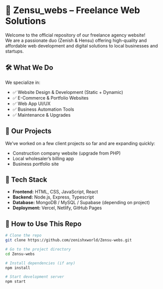 # 🚀 Zensu_webs – Freelance Web Solutions

Welcome to the official repository of our freelance agency website!  
We are a passionate duo (Zenish & Hensu) offering high-quality and affordable web development and digital solutions to local businesses and startups.

## 🛠️ What We Do

We specialize in:
- ✅ Website Design & Development (Static + Dynamic)
- ✅ E-Commerce & Portfolio Websites
- ✅ Web App UI/UX
- ✅ Business Automation Tools
- ✅ Maintenance & Upgrades

## 💼 Our Projects

We’ve worked on a few client projects so far and are expanding quickly:
- Construction company website (upgrade from PHP)
- Local wholesaler’s billing app
- Business portfolio site

## 🧰 Tech Stack

- **Frontend:** HTML, CSS, JavaScript, React
- **Backend:** Node.js, Express, Typescript
- **Database:** MongoDB / MySQL / Supabase (depending on project)
- **Deployment:** Vercel, Netlify, GitHub Pages

## 📂 How to Use This Repo

```bash
# Clone the repo
git clone https://github.com/zenishxworld/Zensu-webs.git

# Go to the project directory
cd Zensu-webs

# Install dependencies (if any)
npm install

# Start development server
npm start
